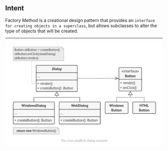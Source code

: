 ## Intent

Factory Method is a creational design pattern that provides an `interface for creating objects in a superclass`, but allows subclasses to alter the type of objects that will be created.

***

![Factory Method Pattern UML](https://github.com/muarshad01/Java-Design-Patterns/blob/main/Diagrams/factory_method/factory_method.png)
